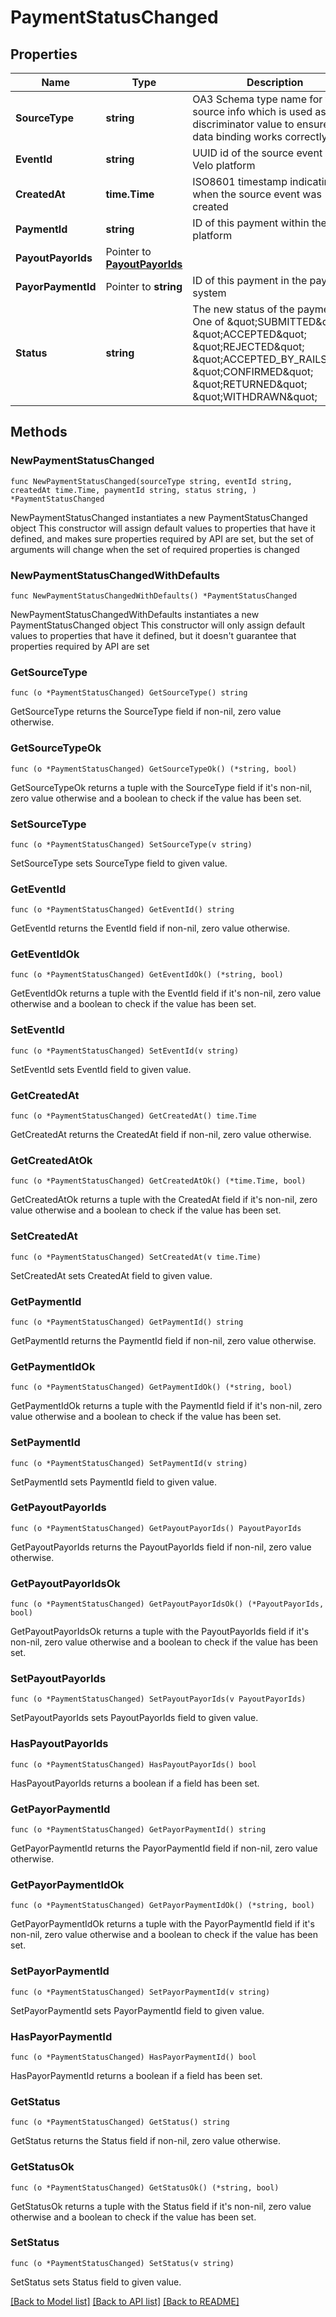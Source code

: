 # PaymentStatusChanged

## Properties

Name | Type | Description | Notes
------------ | ------------- | ------------- | -------------
**SourceType** | **string** | OA3 Schema type name for the source info which is used as the discriminator value to ensure that data binding works correctly | 
**EventId** | **string** | UUID id of the source event in the Velo platform | 
**CreatedAt** | **time.Time** | ISO8601 timestamp indicating when the source event was created | 
**PaymentId** | **string** | ID of this payment within the Velo platform | 
**PayoutPayorIds** | Pointer to [**PayoutPayorIds**](PayoutPayorIds.md) |  | [optional] 
**PayorPaymentId** | Pointer to **string** | ID of this payment in the payors system | [optional] 
**Status** | **string** | The new status of the payment. One of \&quot;SUBMITTED\&quot; \&quot;ACCEPTED\&quot; \&quot;REJECTED\&quot; \&quot;ACCEPTED_BY_RAILS\&quot; \&quot;CONFIRMED\&quot; \&quot;RETURNED\&quot; \&quot;WITHDRAWN\&quot; | 

## Methods

### NewPaymentStatusChanged

`func NewPaymentStatusChanged(sourceType string, eventId string, createdAt time.Time, paymentId string, status string, ) *PaymentStatusChanged`

NewPaymentStatusChanged instantiates a new PaymentStatusChanged object
This constructor will assign default values to properties that have it defined,
and makes sure properties required by API are set, but the set of arguments
will change when the set of required properties is changed

### NewPaymentStatusChangedWithDefaults

`func NewPaymentStatusChangedWithDefaults() *PaymentStatusChanged`

NewPaymentStatusChangedWithDefaults instantiates a new PaymentStatusChanged object
This constructor will only assign default values to properties that have it defined,
but it doesn't guarantee that properties required by API are set

### GetSourceType

`func (o *PaymentStatusChanged) GetSourceType() string`

GetSourceType returns the SourceType field if non-nil, zero value otherwise.

### GetSourceTypeOk

`func (o *PaymentStatusChanged) GetSourceTypeOk() (*string, bool)`

GetSourceTypeOk returns a tuple with the SourceType field if it's non-nil, zero value otherwise
and a boolean to check if the value has been set.

### SetSourceType

`func (o *PaymentStatusChanged) SetSourceType(v string)`

SetSourceType sets SourceType field to given value.


### GetEventId

`func (o *PaymentStatusChanged) GetEventId() string`

GetEventId returns the EventId field if non-nil, zero value otherwise.

### GetEventIdOk

`func (o *PaymentStatusChanged) GetEventIdOk() (*string, bool)`

GetEventIdOk returns a tuple with the EventId field if it's non-nil, zero value otherwise
and a boolean to check if the value has been set.

### SetEventId

`func (o *PaymentStatusChanged) SetEventId(v string)`

SetEventId sets EventId field to given value.


### GetCreatedAt

`func (o *PaymentStatusChanged) GetCreatedAt() time.Time`

GetCreatedAt returns the CreatedAt field if non-nil, zero value otherwise.

### GetCreatedAtOk

`func (o *PaymentStatusChanged) GetCreatedAtOk() (*time.Time, bool)`

GetCreatedAtOk returns a tuple with the CreatedAt field if it's non-nil, zero value otherwise
and a boolean to check if the value has been set.

### SetCreatedAt

`func (o *PaymentStatusChanged) SetCreatedAt(v time.Time)`

SetCreatedAt sets CreatedAt field to given value.


### GetPaymentId

`func (o *PaymentStatusChanged) GetPaymentId() string`

GetPaymentId returns the PaymentId field if non-nil, zero value otherwise.

### GetPaymentIdOk

`func (o *PaymentStatusChanged) GetPaymentIdOk() (*string, bool)`

GetPaymentIdOk returns a tuple with the PaymentId field if it's non-nil, zero value otherwise
and a boolean to check if the value has been set.

### SetPaymentId

`func (o *PaymentStatusChanged) SetPaymentId(v string)`

SetPaymentId sets PaymentId field to given value.


### GetPayoutPayorIds

`func (o *PaymentStatusChanged) GetPayoutPayorIds() PayoutPayorIds`

GetPayoutPayorIds returns the PayoutPayorIds field if non-nil, zero value otherwise.

### GetPayoutPayorIdsOk

`func (o *PaymentStatusChanged) GetPayoutPayorIdsOk() (*PayoutPayorIds, bool)`

GetPayoutPayorIdsOk returns a tuple with the PayoutPayorIds field if it's non-nil, zero value otherwise
and a boolean to check if the value has been set.

### SetPayoutPayorIds

`func (o *PaymentStatusChanged) SetPayoutPayorIds(v PayoutPayorIds)`

SetPayoutPayorIds sets PayoutPayorIds field to given value.

### HasPayoutPayorIds

`func (o *PaymentStatusChanged) HasPayoutPayorIds() bool`

HasPayoutPayorIds returns a boolean if a field has been set.

### GetPayorPaymentId

`func (o *PaymentStatusChanged) GetPayorPaymentId() string`

GetPayorPaymentId returns the PayorPaymentId field if non-nil, zero value otherwise.

### GetPayorPaymentIdOk

`func (o *PaymentStatusChanged) GetPayorPaymentIdOk() (*string, bool)`

GetPayorPaymentIdOk returns a tuple with the PayorPaymentId field if it's non-nil, zero value otherwise
and a boolean to check if the value has been set.

### SetPayorPaymentId

`func (o *PaymentStatusChanged) SetPayorPaymentId(v string)`

SetPayorPaymentId sets PayorPaymentId field to given value.

### HasPayorPaymentId

`func (o *PaymentStatusChanged) HasPayorPaymentId() bool`

HasPayorPaymentId returns a boolean if a field has been set.

### GetStatus

`func (o *PaymentStatusChanged) GetStatus() string`

GetStatus returns the Status field if non-nil, zero value otherwise.

### GetStatusOk

`func (o *PaymentStatusChanged) GetStatusOk() (*string, bool)`

GetStatusOk returns a tuple with the Status field if it's non-nil, zero value otherwise
and a boolean to check if the value has been set.

### SetStatus

`func (o *PaymentStatusChanged) SetStatus(v string)`

SetStatus sets Status field to given value.



[[Back to Model list]](../README.md#documentation-for-models) [[Back to API list]](../README.md#documentation-for-api-endpoints) [[Back to README]](../README.md)


